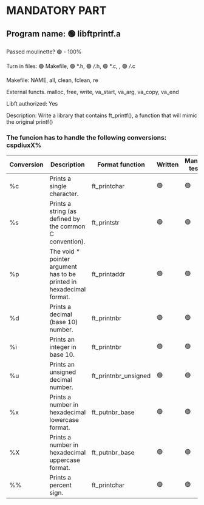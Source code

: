 # MANDATORY PART

 ## Program name: :green_circle: libftprintf.a

 Passed moulinette? :green_circle: - 100%

 Turn in files: :green_circle: Makefile, :green_circle: *.h, :green_circle: */*.h, :green_circle: *.c, , :green_circle: */*.c

 Makefile: NAME, all, clean, fclean, re

 External functs. malloc, free, write, va_start, va_arg, va_copy, va_end

 Libft authorized: Yes

Description: Write a library that contains ft_printf(), a function that will mimic the original printf()

### The funcion has to handle the following conversions: cspdiuxX%

| Conversion | Description | Format function | Written | Manually tested | Norminetted | Final check | Francinetted |
| --------- | ------ | --- | ------- | ------ | ----------- | ----------- | ----------- |
| %c | Prints a single character. | ft_printchar | :green_circle: | :green_circle: | :green_circle: | :green_circle: | :green_circle: |
| %s | Prints a string (as defined by the common C convention). | ft_printstr | :green_circle: | :green_circle: | :green_circle: | :green_circle: | :green_circle: |
| %p | The void * pointer argument has to be printed in hexadecimal format. | ft_printaddr | :green_circle: | :green_circle: | :green_circle: | :green_circle: | :green_circle: | :green_circle: |
| %d | Prints a decimal (base 10) number. | ft_printnbr | :green_circle: | :green_circle: | :green_circle: | :green_circle: | :green_circle: |
| %i | Prints an integer in base 10. | ft_printnbr | :green_circle: | :green_circle: | :green_circle: | :green_circle: | :green_circle: |
| %u | Prints an unsigned decimal number. | ft_printnbr_unsigned | :green_circle: | :green_circle: | :green_circle: | :green_circle: | :green_circle: |
| %x | Prints a number in hexadecimal lowercase format. | ft_putnbr_base | :green_circle: | :green_circle: | :green_circle: | :green_circle: | :green_circle: |
| %X | Prints a number in hexadecimal uppercase format. | ft_putnbr_base | :green_circle: | :green_circle: | :green_circle: | :green_circle: | :green_circle: |
| %% | Prints a percent sign. | ft_printchar | :green_circle: | :green_circle: | :green_circle: | :green_circle: | :green_circle: |


